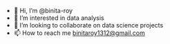 - 👋 Hi, I’m @binita-roy
- 👀 I’m interested in data analysis
- 💞️ I’m looking to collaborate on data science projects
- 📫 How to reach me binitaroy1312@gmail.com

<!---
binita-roy/binita-roy is a ✨ special ✨ repository because its `README.md` (this file) appears on your GitHub profile.
You can click the Preview link to take a look at your changes.
--->

